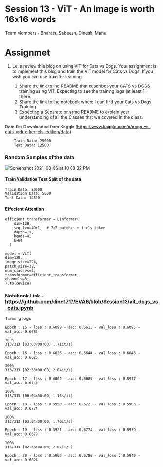 # Session 13 - ViT - An Image is worth 16x16 words

Team Members - Bharath, Sabeesh, Dinesh, Manu


# Assignmet 

1. Let's review this blog on using ViT for Cats vs Dogs. Your assignment is to implement this blog and train the ViT model for Cats vs Dogs. If you wish you can use transfer learning.

    1. Share the link to the README that describes your CATS vs DOGS training using VIT. Expecting to see the training logs (at least 1) there.  
    2. Share the link to the notebook where I can find your Cats vs Dogs Training
    3. Expecting a Separate or same README to explain your understanding of all the Classes that we covered in the class. 

 
 

Data Set Downloaded from Kaggle (https://www.kaggle.com/c/dogs-vs-cats-redux-kernels-edition/data)


        Train Data: 25000
        Test Data: 12500
   
  ### Random Samples of the data
  
  ![Screenshot 2021-08-06 at 10 08 32 PM](https://user-images.githubusercontent.com/73247157/128543427-47df246b-9a78-4759-9e42-aed4aed714b3.png)
  
 #### Train Validation Test Split of the data 
  
    Train Data: 20000
    Validation Data: 5000
    Test Data: 12500

 #### Effecient Attention
 
    efficient_transformer = Linformer(
        dim=128,
        seq_len=49+1,  # 7x7 patches + 1 cls-token
        depth=12,
        heads=8,
        k=64
      )
      
    model = ViT(
    dim=128,
    image_size=224,
    patch_size=32,
    num_classes=2,
    transformer=efficient_transformer,
    channels=3,
    ).to(device)
    
 ###  Notebook Link - https://github.com/dine1717/EVA6/blob/Session13/vit_dogs_vs_cats.ipynb
 
 
Training logs 

    Epoch : 15 - loss : 0.6099 - acc: 0.6611 - val_loss : 0.6095 - val_acc: 0.6683

    100%
    313/313 [03:03<00:00, 1.71it/s]

    Epoch : 16 - loss : 0.6026 - acc: 0.6648 - val_loss : 0.6046 - val_acc: 0.6626

    100%
    313/313 [02:33<00:00, 2.04it/s]

    Epoch : 17 - loss : 0.6002 - acc: 0.6685 - val_loss : 0.5977 - val_acc: 0.6746

    100%
    313/313 [06:04<00:00, 1.16s/it]

    Epoch : 18 - loss : 0.5950 - acc: 0.6721 - val_loss : 0.5903 - val_acc: 0.6774

    100%
    313/313 [03:04<00:00, 1.70it/s]

    Epoch : 19 - loss : 0.5921 - acc: 0.6774 - val_loss : 0.5959 - val_acc: 0.6679

    100%
    313/313 [02:33<00:00, 2.04it/s]

    Epoch : 20 - loss : 0.5906 - acc: 0.6786 - val_loss : 0.5949 - val_acc: 0.6824
 
